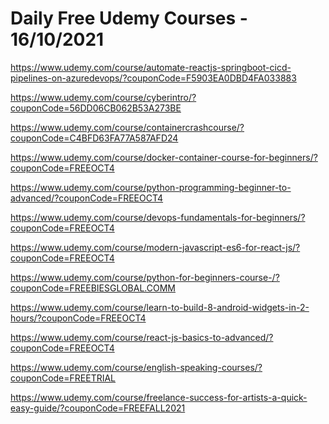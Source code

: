# Daily Free Udemy Courses - 16/10/2021

https://www.udemy.com/course/automate-reactjs-springboot-cicd-pipelines-on-azuredevops/?couponCode=F5903EA0DBD4FA033883
https://www.udemy.com/course/cyberintro/?couponCode=56DD06CB062B53A273BE
https://www.udemy.com/course/containercrashcourse/?couponCode=C4BFD63FA77A587AFD24
https://www.udemy.com/course/docker-container-course-for-beginners/?couponCode=FREEOCT4
https://www.udemy.com/course/python-programming-beginner-to-advanced/?couponCode=FREEOCT4
https://www.udemy.com/course/devops-fundamentals-for-beginners/?couponCode=FREEOCT4
https://www.udemy.com/course/modern-javascript-es6-for-react-js/?couponCode=FREEOCT4
https://www.udemy.com/course/python-for-beginners-course-/?couponCode=FREEBIESGLOBAL.COMM
https://www.udemy.com/course/learn-to-build-8-android-widgets-in-2-hours/?couponCode=FREEOCT4
https://www.udemy.com/course/react-js-basics-to-advanced/?couponCode=FREEOCT4
https://www.udemy.com/course/english-speaking-courses/?couponCode=FREETRIAL
https://www.udemy.com/course/freelance-success-for-artists-a-quick-easy-guide/?couponCode=FREEFALL2021
